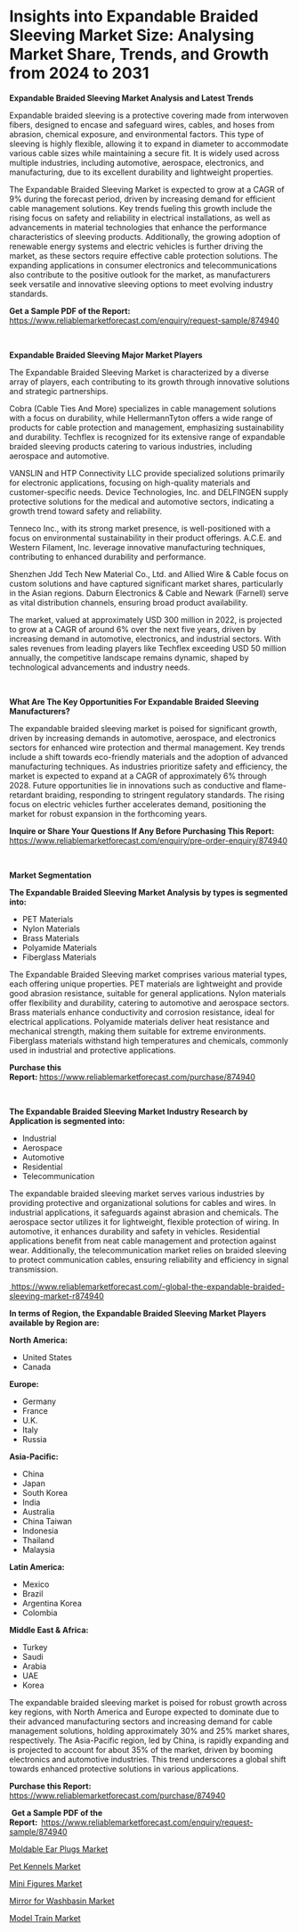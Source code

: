 <p><h1>Insights into Expandable Braided Sleeving Market Size: Analysing Market Share, Trends, and Growth from 2024 to 2031</h1></p><p><strong>Expandable Braided Sleeving Market Analysis and Latest Trends</strong></p>
<p><p>Expandable braided sleeving is a protective covering made from interwoven fibers, designed to encase and safeguard wires, cables, and hoses from abrasion, chemical exposure, and environmental factors. This type of sleeving is highly flexible, allowing it to expand in diameter to accommodate various cable sizes while maintaining a secure fit. It is widely used across multiple industries, including automotive, aerospace, electronics, and manufacturing, due to its excellent durability and lightweight properties.</p><p>The Expandable Braided Sleeving Market is expected to grow at a CAGR of 9% during the forecast period, driven by increasing demand for efficient cable management solutions. Key trends fueling this growth include the rising focus on safety and reliability in electrical installations, as well as advancements in material technologies that enhance the performance characteristics of sleeving products. Additionally, the growing adoption of renewable energy systems and electric vehicles is further driving the market, as these sectors require effective cable protection solutions. The expanding applications in consumer electronics and telecommunications also contribute to the positive outlook for the market, as manufacturers seek versatile and innovative sleeving options to meet evolving industry standards.</p></p>
<p><strong>Get a Sample PDF of the Report:&nbsp;</strong> <a href="https://www.reliablemarketforecast.com/enquiry/request-sample/874940">https://www.reliablemarketforecast.com/enquiry/request-sample/874940</a></p>
<p>&nbsp;</p>
<p><strong>Expandable Braided Sleeving Major Market Players</strong></p>
<p><p>The Expandable Braided Sleeving Market is characterized by a diverse array of players, each contributing to its growth through innovative solutions and strategic partnerships. </p><p>Cobra (Cable Ties And More) specializes in cable management solutions with a focus on durability, while HellermannTyton offers a wide range of products for cable protection and management, emphasizing sustainability and durability. Techflex is recognized for its extensive range of expandable braided sleeving products catering to various industries, including aerospace and automotive.</p><p>VANSLIN and HTP Connectivity LLC provide specialized solutions primarily for electronic applications, focusing on high-quality materials and customer-specific needs. Device Technologies, Inc. and DELFINGEN supply protective solutions for the medical and automotive sectors, indicating a growth trend toward safety and reliability.</p><p>Tenneco Inc., with its strong market presence, is well-positioned with a focus on environmental sustainability in their product offerings. A.C.E. and Western Filament, Inc. leverage innovative manufacturing techniques, contributing to enhanced durability and performance.</p><p>Shenzhen Jdd Tech New Material Co., Ltd. and Allied Wire & Cable focus on custom solutions and have captured significant market shares, particularly in the Asian regions. Daburn Electronics & Cable and Newark (Farnell) serve as vital distribution channels, ensuring broad product availability.</p><p>The market, valued at approximately USD 300 million in 2022, is projected to grow at a CAGR of around 6% over the next five years, driven by increasing demand in automotive, electronics, and industrial sectors. With sales revenues from leading players like Techflex exceeding USD 50 million annually, the competitive landscape remains dynamic, shaped by technological advancements and industry needs.</p></p>
<p>&nbsp;</p>
<p><strong>What Are The Key Opportunities For Expandable Braided Sleeving Manufacturers?</strong></p>
<p><p>The expandable braided sleeving market is poised for significant growth, driven by increasing demands in automotive, aerospace, and electronics sectors for enhanced wire protection and thermal management. Key trends include a shift towards eco-friendly materials and the adoption of advanced manufacturing techniques. As industries prioritize safety and efficiency, the market is expected to expand at a CAGR of approximately 6% through 2028. Future opportunities lie in innovations such as conductive and flame-retardant braiding, responding to stringent regulatory standards. The rising focus on electric vehicles further accelerates demand, positioning the market for robust expansion in the forthcoming years.</p></p>
<p><strong>Inquire or Share Your Questions If Any Before Purchasing This Report:</strong> <a href="https://www.reliablemarketforecast.com/enquiry/pre-order-enquiry/874940">https://www.reliablemarketforecast.com/enquiry/pre-order-enquiry/874940</a></p>
<p>&nbsp;</p>
<p><strong>Market Segmentation</strong></p>
<p><strong>The Expandable Braided Sleeving Market Analysis by types is segmented into:</strong></p>
<p><ul><li>PET Materials</li><li>Nylon Materials</li><li>Brass Materials</li><li>Polyamide Materials</li><li>Fiberglass Materials</li></ul></p>
<p><p>The Expandable Braided Sleeving market comprises various material types, each offering unique properties. PET materials are lightweight and provide good abrasion resistance, suitable for general applications. Nylon materials offer flexibility and durability, catering to automotive and aerospace sectors. Brass materials enhance conductivity and corrosion resistance, ideal for electrical applications. Polyamide materials deliver heat resistance and mechanical strength, making them suitable for extreme environments. Fiberglass materials withstand high temperatures and chemicals, commonly used in industrial and protective applications.</p></p>
<p><strong>Purchase this Report:&nbsp;</strong><a href="https://www.reliablemarketforecast.com/purchase/874940">https://www.reliablemarketforecast.com/purchase/874940</a></p>
<p>&nbsp;</p>
<p><strong>The Expandable Braided Sleeving Market Industry Research by Application is segmented into:</strong></p>
<p><ul><li>Industrial</li><li>Aerospace</li><li>Automotive</li><li>Residential</li><li>Telecommunication</li></ul></p>
<p><p>The expandable braided sleeving market serves various industries by providing protective and organizational solutions for cables and wires. In industrial applications, it safeguards against abrasion and chemicals. The aerospace sector utilizes it for lightweight, flexible protection of wiring. In automotive, it enhances durability and safety in vehicles. Residential applications benefit from neat cable management and protection against wear. Additionally, the telecommunication market relies on braided sleeving to protect communication cables, ensuring reliability and efficiency in signal transmission.</p></p>
<p><a href="https://www.reliablemarketforecast.com/-global-the-expandable-braided-sleeving-market-r874940">&nbsp;https://www.reliablemarketforecast.com/-global-the-expandable-braided-sleeving-market-r874940</a></p>
<p><strong>In terms of Region, the Expandable Braided Sleeving Market Players available by Region are:</strong></p>
<p>
    <p> <strong> North America: </strong>
        <ul>
            <li>United States</li>
            <li>Canada</li>
        </ul>
        </p> 
    <p> <strong> Europe: </strong>
        <ul>
            <li>Germany</li>
            <li>France</li>
            <li>U.K.</li>
            <li>Italy</li>
            <li>Russia</li>
        </ul>
        </p> 
    <p> <strong> Asia-Pacific: </strong>
        <ul>
            <li>China</li>
            <li>Japan</li>
            <li>South Korea</li>
            <li>India</li>
            <li>Australia</li>
            <li>China Taiwan</li>
            <li>Indonesia</li>
            <li>Thailand</li>
            <li>Malaysia</li>
        </ul>
        </p> 
    <p> <strong> Latin America: </strong>
        <ul>
            <li>Mexico</li>
            <li>Brazil</li>
            <li>Argentina Korea</li>
            <li>Colombia</li>
        </ul>
        </p> 
    <p> <strong> Middle East & Africa: </strong>
        <ul>
            <li>Turkey</li>
            <li>Saudi</li>
            <li>Arabia</li>
            <li>UAE</li>
            <li>Korea</li>
        </ul>
    </p>
    </p>
<p><p>The expandable braided sleeving market is poised for robust growth across key regions, with North America and Europe expected to dominate due to their advanced manufacturing sectors and increasing demand for cable management solutions, holding approximately 30% and 25% market shares, respectively. The Asia-Pacific region, led by China, is rapidly expanding and is projected to account for about 35% of the market, driven by booming electronics and automotive industries. This trend underscores a global shift towards enhanced protective solutions in various applications.</p></p>
<p><strong>Purchase this Report: </strong><a href="https://www.reliablemarketforecast.com/purchase/874940">https://www.reliablemarketforecast.com/purchase/874940</a></p>
<p>&nbsp;<strong>Get a Sample PDF of the Report:&nbsp;&nbsp;</strong><a href="https://www.reliablemarketforecast.com/enquiry/request-sample/874940">https://www.reliablemarketforecast.com/enquiry/request-sample/874940</a></p>
<p><strong></strong></p>
<p><p><a href="https://www.linkedin.com/pulse/evaluating-global-moldable-ear-plugs-market-trends-growth-opportunities-lonue?trackingId=1rhkMKH%2FQlW9gODnm5fz9w%3D%3D">Moldable Ear Plugs Market</a></p><p><a href="https://www.linkedin.com/pulse/in-depth-analysis-global-pet-kennels-market-scope-its-rapid-growing-kd9fe?trackingId=Jyf71PcuRjONeYr9IcVbsQ%3D%3D">Pet Kennels Market</a></p><p><a href="https://www.linkedin.com/pulse/insights-mini-figures-market-players-size-geographical-regions-tjnwe?trackingId=WOHS0A86QK0vR0D4EFmmDw%3D%3D">Mini Figures Market</a></p><p><a href="https://www.linkedin.com/pulse/mirror-washbasin-market-global-regional-analysis-focus-a6wje?trackingId=6OP56g7JSQ6k376CMGOkjA%3D%3D">Mirror for Washbasin Market</a></p><p><a href="https://www.linkedin.com/pulse/global-model-train-industry-types-applications-market-players-a5pze?trackingId=bsgTN3J%2BRlaR1hEfa6AJfg%3D%3D">Model Train Market</a></p></p>